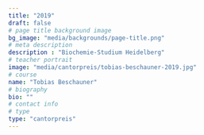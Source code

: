 ```yaml
---
title: "2019"
draft: false
# page title background image
bg_image: "media/backgrounds/page-title.png"
# meta description
description : "Biochemie-Studium Heidelberg"
# teacher portrait
image: "media/cantorpreis/tobias-beschauner-2019.jpg"
# course
name: "Tobias Beschauner"
# biography
bio: ""
# contact info
# type
type: "cantorpreis"
---
```

